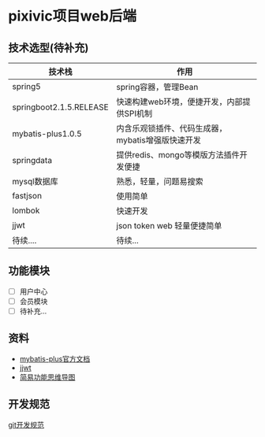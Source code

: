 # pixivic项目web后端
## 技术选型(待补充)
技术栈 | 作用
---|---
spring5 | spring容器，管理Bean
springboot2.1.5.RELEASE | 快速构建web环境，便捷开发，内部提供SPI机制
mybatis-plus1.0.5 | 内含乐观锁插件、代码生成器，mybatis增强版快速开发
springdata | 提供redis、mongo等模版方法插件开发便捷
mysql数据库 | 熟悉，轻量，问题易搜索
fastjson | 使用简单
lombok | 快速开发
jjwt | json token web 轻量便捷简单
待续.... | 待续...

## 功能模块
- [ ] 用户中心
- [ ] 会员模块
- [ ] 待补充...

## 资料
* [mybatis-plus官方文档](https://mp.baomidou.com/guide/tenant.html)
* [jjwt](https://www.jianshu.com/p/d215e70dc1f9)
* [简易功能思维导图](http://note.youdao.com/noteshare?id=0389ef94e6ad21dd0e983ac9ef1e10e7)

## 开发规范
[git开发规范](https://juejin.im/post/5b4328bbf265da0fa21a6820)

